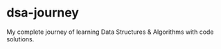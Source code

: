 # dsa-journey
My complete journey of learning Data Structures &amp; Algorithms with code solutions.
